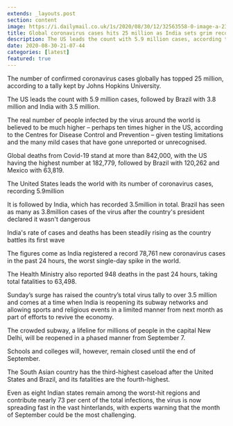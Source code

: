 ```yaml
---
extends: _layouts.post
section: content
image: https://i.dailymail.co.uk/1s/2020/08/30/12/32563558-0-image-a-23_1598785877339.jpg 
title: Global coronavirus cases hits 25 million as India sets grim record with 78,761 
description: The US leads the count with 5.9 million cases, according to John Hopkins University, followed by Brazil with 3.8 million and India with 3.5 million. Actual number is thought to be significantly higher. 
date: 2020-08-30-21-07-44 
categories: [latest] 
featured: true 
--- 
```

The number of confirmed coronavirus cases globally has topped 25 million, according to a tally kept by Johns Hopkins University.

The US leads the count with 5.9 million cases, followed by Brazil with 3.8 million and India with 3.5 million.

The real number of people infected by the virus around the world is believed to be much higher – perhaps ten times higher in the US, according to the Centres for Disease Control and Prevention – given testing limitations and the many mild cases that have gone unreported or unrecognised.

Global deaths from Covid-19 stand at more than 842,000, with the US having the highest number at 182,779, followed by Brazil with 120,262 and Mexico with 63,819. 



The United States leads the world with its number of coronavirus cases, recording 5.9million

It is followed by India, which has recorded 3.5million in total. Brazil has seen as many as 3.8million cases of the virus after the country's president declared it wasn't dangerous

India's rate of cases and deaths has been steadily rising as the country battles its first wave

The figures come as India registered a record 78,761 new coronavirus cases in the past 24 hours, the worst single-day spike in the world.

The Health Ministry also reported 948 deaths in the past 24 hours, taking total fatalities to 63,498.

Sunday’s surge has raised the country’s total virus tally to over 3.5 million and comes at a time when India is reopening its subway networks and allowing sports and religious events in a limited manner from next month as part of efforts to revive the economy.

The crowded subway, a lifeline for millions of people in the capital New Delhi, will be reopened in a phased manner from September 7.

Schools and colleges will, however, remain closed until the end of September.





The South Asian country has the third-highest caseload after the United States and Brazil, and its fatalities are the fourth-highest.

Even as eight Indian states remain among the worst-hit regions and contribute nearly 73 per cent of the total infections, the virus is now spreading fast in the vast hinterlands, with experts warning that the month of September could be the most challenging.

